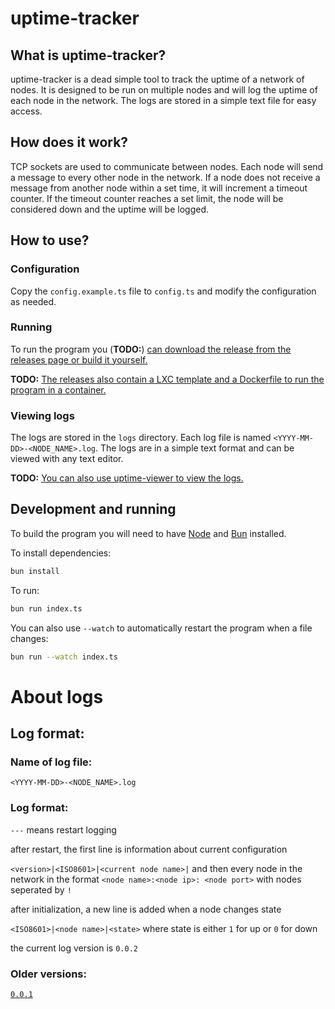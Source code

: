 # uptime-tracker

## What is uptime-tracker?

uptime-tracker is a dead simple tool to track the uptime of a network of nodes. It is designed to be run on multiple nodes and will log the uptime of each node in the network. The logs are stored in a simple text file for easy access.

## How does it work?

TCP sockets are used to communicate between nodes. Each node will send a message to every other node in the network. If a node does not receive a message from another node within a set time, it will increment a timeout counter. If the timeout counter reaches a set limit, the node will be considered down and the uptime will be logged.

## How to use?

### Configuration

Copy the `config.example.ts` file to `config.ts` and modify the configuration as needed.

### Running

To run the program you (**TODO:**) [can download the release from the releases page or build it yourself.](https://github.com/okunamayanad/uptime-tracker/issues/5)

**TODO:** [The releases also contain a LXC template and a Dockerfile to run the program in a container.](https://github.com/okunamayanad/uptime-tracker/issues/5)

### Viewing logs

The logs are stored in the `logs` directory. Each log file is named `<YYYY-MM-DD>-<NODE_NAME>.log`. The logs are in a simple text format and can be viewed with any text editor.

**TODO:** [You can also use uptime-viewer to view the logs.](https://github.com/users/okunamayanad/projects/6/views/3?pane=issue&itemId=82487574)

## Development and running

To build the program you will need to have [Node](https://nodejs.org/) and [Bun](https://bun.sh/) installed.

To install dependencies:

```bash
bun install
```

To run:

```bash
bun run index.ts
```

You can also use `--watch` to automatically restart the program when a file changes:

```bash
bun run --watch index.ts
```

# About logs

## Log format:

### Name of log file:

`<YYYY-MM-DD>-<NODE_NAME>.log`

### Log format:

`---` means restart logging

after restart, the first line is information about current configuration

`<version>|<ISO8601>|<current node name>|` and then every node in the network in the format `<node name>:<node ip>: <node port>` with nodes seperated by `!`

after initialization, a new line is added when a node changes state

`<ISO8601>|<node name>|<state>` where state is either `1` for up or `0` for down

the current log version is `0.0.2`

### Older versions:

[`0.0.1`](https://github.com/okunamayanad/uptime-tracker/blob/614269a4c60c47d7c52a686c05f806507c5e91af/README.md)
